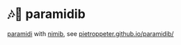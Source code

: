 # 🎶🐳 paramidib
[paramidi] with [nimib], see [pietroppeter.github.io/paramidib/](https://pietroppeter.github.io/paramidib/)

[paramidi]: https://github.com/paranim/paramidi
[nimib]: https://github.com/pietroppeter/nimib
